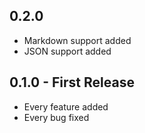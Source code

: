 ## 0.2.0
* Markdown support added
* JSON support added

## 0.1.0 - First Release
* Every feature added
* Every bug fixed

